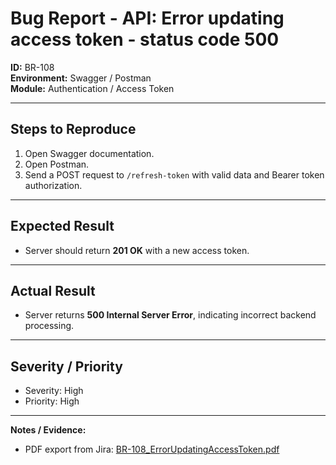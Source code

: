 # Bug Report - API: Error updating access token - status code 500

**ID:** BR-108  
**Environment:** Swagger / Postman  
**Module:** Authentication / Access Token  

---

## Steps to Reproduce
1. Open Swagger documentation.  
2. Open Postman.  
3. Send a POST request to `/refresh-token` with valid data and Bearer token authorization.

---

## Expected Result
- Server should return **201 OK** with a new access token.

---

## Actual Result
- Server returns **500 Internal Server Error**, indicating incorrect backend processing.

---

## Severity / Priority
- Severity: High  
- Priority: High  

---

**Notes / Evidence:**  
- PDF export from Jira: [BR-108_ErrorUpdatingAccessToken.pdf](./PDF/BR-108_ErrorUpdatingAccessToken.pdf)
